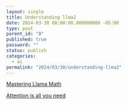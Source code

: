 ```yaml
---
layout: single
title: Understanding llma2
date: 2024-03-30 08:00:00.000000000 -05:00
type: post
parent_id: "0"
published: true
password: ""
status: publish
categories:
  - ai
permalink: "2024/03/30/understanding-llma2"
---
```


[Mastering Llama Math](https://medium.com/@saratbhargava/mastering-llama-math-part-1-a-step-by-step-guide-to-counting-parameters-in-llama-2-b3d73bc3ae31)

[Attention is all you need](https://nlp.seas.harvard.edu/2018/04/03/attention.html)
